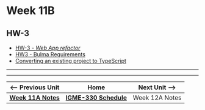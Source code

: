 # Week 11B

## HW-3

- [HW-3 - *Web App refactor*](../hw/hw-3.md)
- [HW3 - Bulma Requirements](../hw/hw3-bulma-requirements.md)
- [Converting an existing project to TypeScript](../hw/hw3-typescript-notes.md)

<hr><hr>


| <-- Previous Unit | Home | Next Unit -->
| --- | --- | --- 
| [**Week 11A Notes**](11A.md)  |  [**IGME-330 Schedule**](../schedule.md) | Week 12A Notes
